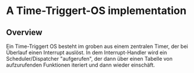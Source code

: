 A Time-Triggert-OS implementation
=================================


Overview
--------

Ein Time-Triggert OS besteht im groben aus einem zentralen Timer, der bei Überlauf einen Interrupt auslöst. In dem Interrupt-Handler wird ein Scheduler/Dispatcher "aufgerufen", der dann über einen Tabelle von aufzurufenden Funktionen iteriert und dann wieder einschäft.
